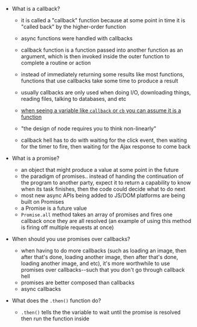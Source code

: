 - What is a callback?
  - it is called a "callback" function because at some point in time it is "called back" by the higher-order function
  - async functions were handled with callbacks
  - callback function is a function passed into another function as an argument, which is then invoked inside the outer function to complete a routine or action
  - instead of immediately returning some results like most functions, functions that use callbacks take some time to produce a result
  - usually callbacks are only used when doing I/O, downloading things, reading files, talking to databases, and etc
  - [when seeing a variable like `callback` or `cb` you can assume it is a function](https://github.com/maxogden/art-of-node#callbacks)
  - "the design of node requires you to think non-linearly"

  - callback hell has to do with waiting for the click event, then waiting for the timer to fire, then waiting for the Ajax response to come back
- What is a promise?
  - an object that might produce a value at some point in the future
  - the paradigm of promises.. instead of handing the continuation of the program to another party, expect it to return a capability to know when its task finishes, then the code could decide what to do next
  - most new async APIs being added to JS/DOM platforms are being built on Promises
  - a Promise is a future value
  - `Promise.all` method takes an array of promises and fires one callback once they are all resolved (an example of using this method is firing off multiple requests at once)

- When should you use promises over callbacks?
  - when having to do more callbacks (such as loading an image, then after that's done, loading another image, then after that's done, loading another image, and etc), it's more worthwhile to use promises over callbacks--such that you don't go through callback hell
  - promises are better composed than callbacks
  - async callbacks

- What does the `.then()` function do?
  - `.then()` tells the the variable to wait until the promise is resolved then run the function inside
